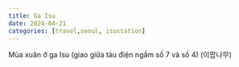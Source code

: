 ```yaml
---
title: Ga Isu
date: 2024-04-21
categories: [travel,seoul, isustation]
---
```


Mùa xuân ở ga Isu (giao giữa tàu điện ngầm số 7 và số 4) (이팝나무)